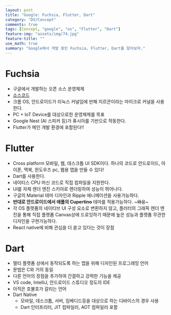 ```yaml
---
layout: post
title: "Google: Fuchsia, Flutter, Dart"
category: "DV/Concept"
comments: true
tags: [Concept, "google", "os", "Flutter", "Dart"]
feature-img: "assets/img/74.jpg"
feature-title: ""
use_math: true
summary: "Google에서 개발 중인 Fuchsia, Flutter, Dart를 알아보자."
---
```


# Fuchsia

- 구글에서 개발하는 오픈 소스 운영체제
- [소스코드](https://fuchsia.googlesource.com/fuchsia/)
- 크롬 OS, 안드로이드가 리눅스 커널임에 반해 지르콘이라는 마이크로 커널을 사용한다.
- PC + IoT Device를 대상으로한 운영체제를 목표
- Google Nest (AI 스피커 등)가 퓨시아를 기반으로 작동한다.
- Flutter가 메인 개발 환경에 포함된다!!

# Flutter
- Cross platform 모바일, 웹, 데스크톱 UI SDK이다. 하나의 코드로 안드로이드, 아이폰, 맥북, 윈도우즈 pc, 웹용 앱을 만들 수 있다!
- Dart를 사용한다.
- 네이티스 CPU 머신 코드로 직접 컴파일을 지원한다.
- UI를 자체 렌더 엔진 스키아로 렌더링하여 성능이 뛰어나다.
- 구글의 Material 테마 디자인과 Ripple 애니메이션을 사용가능하다.
- **반대로 안드로이드에서 애플의 Cupertino** 테마를 적용가능하다. ~~~와웅~~~
- 각 OS 플랫폼의 네이티브 UI 구성 요소로 변환하지 않고, 플러터의 그래픽 렌더 엔진을 통해 직접 플랫폼 Canvas상에 드로잉하기 때문에 높은 성능과 플랫폼 무관한 디자인을 구현가능하다.
- React native에 비해 관심을 더 쏟고 있다는 것이 장점


# Dart
- 멀티 플랫폼 상에서 동작되도록 하는 앱을 위해 디자인된 프로그래밍 언어
- 문법은 C와 거의 동일
- 다른 언어의 장점을 추가하여 간결하고 강력한 기능을 제공
- VS code, IntelliJ, 안드로이드 스튜디오 정도의 IDE
- 아직은 호불호가 갈리는 언어
- Dart Native
  - 모바일, 데스크톱, 서버, 임베디드등을 대상으로 하는 디바이스의 경우 사용
  - Dart 인터프리터, JIT 컴파일러, AOT 컴파일러 포함

